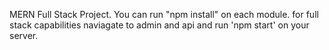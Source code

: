 MERN Full Stack Project.
You can run "npm install" on each module.
for full stack capabilities naviagate to admin and api and run 'npm start' on your server.
